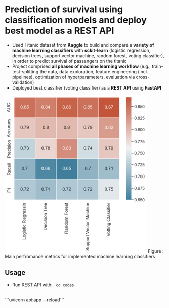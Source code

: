 # Prediction of survival using classification models and deploy best model as a REST API

- Used Titanic dataset from **Kaggle** to build and compare a **variety of machine learning classifiers** with **sckit-learn** (logistic regression, decision trees, support vector machine, random forest, voting classifier), in order to predict survival of passengers on the titanic
- Project comprised **all phases of machine learning workflow** (e.g., train-test-splitting the data, data exploration, feature engineering (incl. pipelines), optimization of hyperparameters, evaluation via cross-validation)
- Deployed best classifier (voting classifier) as a **REST API** using **FastAPI**

<img src="./figures/overview_ml_pm.png" height="500" />
Figure : Main perfromance metrics for implemented machine learning classifiers

## Usage
- Run REST API with: 
``` cd codes```
<br>
```uvicorn api:app --reload``` 


